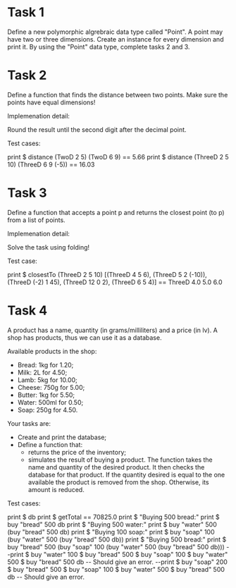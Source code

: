 # Task 1

Define a new polymorphic algrebraic data type called "Point". A point may have two or three dimensions. Create an instance for every dimension and print it.
By using the "Point" data type, complete tasks 2 and 3.

# Task 2

Define a function that finds the distance between two points. Make sure the points have equal dimensions!

Implemenation detail:

Round the result until the second digit after the decimal point.

Test cases:

print $ distance (TwoD 2 5) (TwoD 6 9) == 5.66
print $ distance (ThreeD 2 5 10) (ThreeD 6 9 (-5)) == 16.03

# Task 3

Define a function that accepts a point p and returns the closest point (to p) from a list of points.

Implemenation detail:

Solve the task using folding!

Test case:

print $ closestTo (ThreeD 2 5 10) [(ThreeD 4 5 6), (ThreeD 5 2 (-10)), (ThreeD (-2) 1 45), (ThreeD 12 0 2), (ThreeD 6 5 4)] == ThreeD 4.0 5.0 6.0

# Task 4

A product has a name, quantity (in grams/milliliters) and a price (in lv). A shop has products, thus we can use it as a database.

Available products in the shop:

- Bread: 1kg for 1.20;
- Milk: 2L for 4.50;
- Lamb: 5kg for 10.00;
- Cheese: 750g for 5.00;
- Butter: 1kg for 5.50;
- Water: 500ml for 0.50;
- Soap: 250g for 4.50.

Your tasks are:

- Create and print the database;
- Define a function that:
    - returns the price of the inventory;
    - simulates the result of buying a product. The function takes the name and quantity of the desired product. It then checks the database for that product. If the quantity desired is equal to the one available the product is removed from the shop. Otherwise, its amount is reduced.

Test cases:

print $ db
print $ getTotal == 70825.0
print $ "Buying 500 bread:"
print $ buy "bread" 500 db
print $ "Buying 500 water:"
print $ buy "water" 500 (buy "bread" 500 db)
print $ "Buying 100 soap:"
print $ buy "soap" 100 (buy "water" 500 (buy "bread" 500 db))
print $ "Buying 500 bread:"
print $ buy "bread" 500 (buy "soap" 100 (buy "water" 500 (buy "bread" 500 db)))
--print $ buy "water" 100 $ buy "bread" 500 $ buy "soap" 100 $ buy "water" 500 $ buy "bread" 500 db -- Should give an error.
--print $ buy "soap" 200 $ buy "bread" 500 $ buy "soap" 100 $ buy "water" 500 $ buy "bread" 500 db -- Should give an error.
